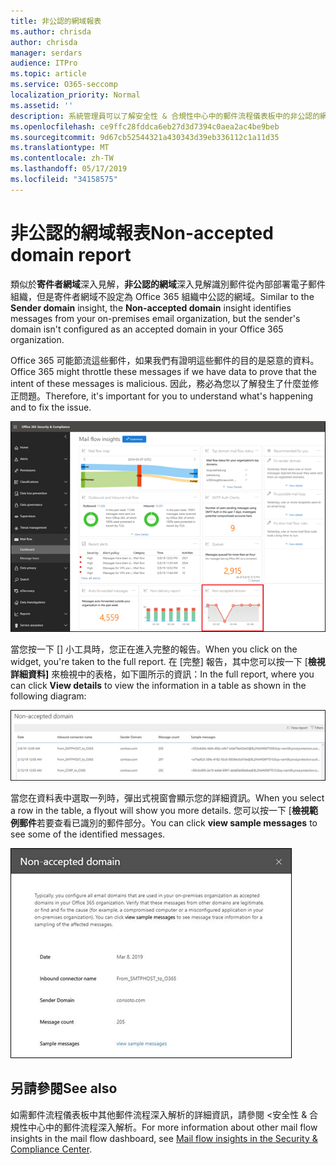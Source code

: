 ```yaml
---
title: 非公認的網域報表
ms.author: chrisda
author: chrisda
manager: serdars
audience: ITPro
ms.topic: article
ms.service: O365-seccomp
localization_priority: Normal
ms.assetid: ''
description: 系統管理員可以了解安全性 & 合規性中心中的郵件流程儀表板中的非公認的網域報表。
ms.openlocfilehash: ce9ffc28fddca6eb27d3d7394c0aea2ac4be9beb
ms.sourcegitcommit: 9d67cb52544321a430343d39eb336112c1a11d35
ms.translationtype: MT
ms.contentlocale: zh-TW
ms.lasthandoff: 05/17/2019
ms.locfileid: "34158575"
---
```

# <a name="non-accepted-domain-report"></a><span data-ttu-id="48b18-103">非公認的網域報表</span><span class="sxs-lookup"><span data-stu-id="48b18-103">Non-accepted domain report</span></span>

<span data-ttu-id="48b18-104">類似於**寄件者網域**深入見解，**非公認的網域**深入見解識別郵件從內部部署電子郵件組織，但是寄件者網域不設定為 Office 365 組織中公認的網域。</span><span class="sxs-lookup"><span data-stu-id="48b18-104">Similar to the **Sender domain** insight, the **Non-accepted domain** insight identifies messages from your on-premises email organization, but the sender's domain isn't configured as an accepted domain in your Office 365 organization.</span></span>

<span data-ttu-id="48b18-105">Office 365 可能節流這些郵件，如果我們有證明這些郵件的目的是惡意的資料。</span><span class="sxs-lookup"><span data-stu-id="48b18-105">Office 365 might throttle these messages if we have data to prove that the intent of these messages is malicious.</span></span> <span data-ttu-id="48b18-106">因此，務必為您以了解發生了什麼並修正問題。</span><span class="sxs-lookup"><span data-stu-id="48b18-106">Therefore, it's important for you to understand what's happening and to fix the issue.</span></span>

![在安全性 & 合規性中心中的郵件流程儀表板中的非公認的網域報表](media/non-accepted-domain-report-selected.png)

<span data-ttu-id="48b18-108">當您按一下 [] 小工具時，您正在進入完整的報告。</span><span class="sxs-lookup"><span data-stu-id="48b18-108">When you click on the widget, you're taken to the full report.</span></span> <span data-ttu-id="48b18-109">在 [完整] 報告，其中您可以按一下 [**檢視詳細資料]** 來檢視中的表格，如下圖所示的資訊：</span><span class="sxs-lookup"><span data-stu-id="48b18-109">In the full report, where you can click **View details** to view the information in a table as shown in the following diagram:</span></span>

![非公認的網域報告中檢視詳細資料表格](media/non-accepted-domain-report-view-details.png)

<span data-ttu-id="48b18-111">當您在資料表中選取一列時，彈出式視窗會顯示您的詳細資訊。</span><span class="sxs-lookup"><span data-stu-id="48b18-111">When you select a row in the table, a flyout will show you more details.</span></span> <span data-ttu-id="48b18-112">您可以按一下 [**檢視範例郵件**若要查看已識別的郵件部分。</span><span class="sxs-lookup"><span data-stu-id="48b18-112">You can click **view sample messages** to see some of the identified messages.</span></span>

![非公認的網域報表中的 [明細] 資料表中選取一列](media/non-accepted-domain-report-select-row-in-table.png)

## <a name="see-also"></a><span data-ttu-id="48b18-114">另請參閱</span><span class="sxs-lookup"><span data-stu-id="48b18-114">See also</span></span>

<span data-ttu-id="48b18-115">如需郵件流程儀表板中其他郵件流程深入解析的詳細資訊，請參閱 <<c0>安全性 &amp; 合規性中心中的郵件流程深入解析。</span><span class="sxs-lookup"><span data-stu-id="48b18-115">For more information about other mail flow insights in the mail flow dashboard, see [Mail flow insights in the Security & Compliance Center](mail-flow-insights-v2.md).</span></span>
